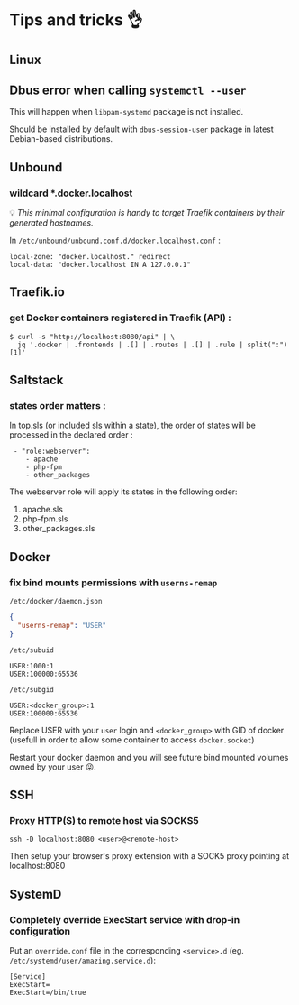 # Tips and tricks 👌

## Linux

## Dbus error when calling `systemctl --user`

This will happen when `libpam-systemd` package is not installed.

Should be installed by default with `dbus-session-user` package in latest
Debian-based distributions.

## Unbound

### wildcard *.docker.localhost

💡 *This minimal configuration is handy to target Traefik containers by their
generated hostnames.*

In `/etc/unbound/unbound.conf.d/docker.localhost.conf` :

```
local-zone: "docker.localhost." redirect
local-data: "docker.localhost IN A 127.0.0.1"
```

## Traefik.io

### get Docker containers registered in Traefik (API) :

```shell
$ curl -s "http://localhost:8080/api" | \
  jq '.docker | .frontends | .[] | .routes | .[] | .rule | split(":")[1]'
```


## Saltstack

### states order matters :

In top.sls (or included sls within a state), the order of states will be
processed in the declared order :

```sls
 - "role:webserver":
    - apache
    - php-fpm
    - other_packages
```

The webserver role will apply its states in the following order:
1. apache.sls
2. php-fpm.sls
3. other_packages.sls


## Docker

### fix bind mounts permissions with `userns-remap`

`/etc/docker/daemon.json`
```json
{
  "userns-remap": "USER"
}
```

`/etc/subuid`
```
USER:1000:1
USER:100000:65536
```


`/etc/subgid`
```
USER:<docker_group>:1
USER:100000:65536
```

Replace USER with your `user` login and `<docker_group>` with GID of docker
(usefull in order to allow some container to access `docker.socket`)

Restart your docker daemon and you will see future bind mounted volumes owned by your user 😜.


## SSH

### Proxy HTTP(S) to remote host via SOCKS5

```
ssh -D localhost:8080 <user>@<remote-host>
```

Then setup your browser's proxy extension with a SOCK5 proxy pointing at localhost:8080


## SystemD

### Completely override ExecStart service with drop-in configuration

Put an `override.conf` file in the corresponding `<service>.d` (eg. `/etc/systemd/user/amazing.service.d`):

```
[Service]
ExecStart=
ExecStart=/bin/true
```
